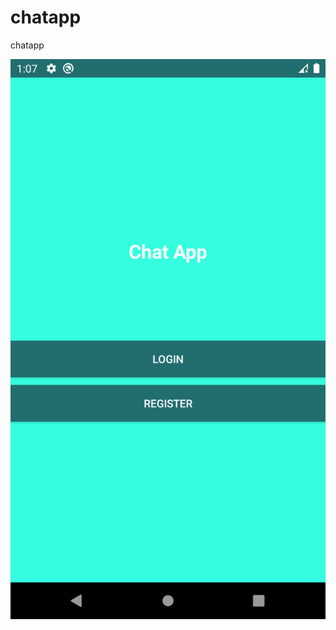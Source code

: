 # chatapp
 chatapp
 
 ![alt text](https://github.com/AnkitSharma29/chat-app/blob/master/image/Screenshot_1598254673.png?raw=true)
